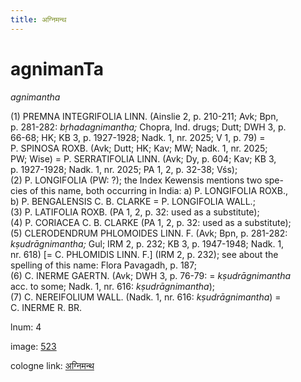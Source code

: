 ```yaml
---
title: अग्निमन्थ
---
```


# agnimanTa

<i>agnimantha</i>  <div n="P" />(1) <bot>PREMNA INTEGRIFOLIA LINN.</bot> (Ainslie 2, p. 210-211; Avk; Bpn, <div n="lb" />p. 281-282: <i>bṛhadagnimantha;</i> Chopra, Ind. drugs; Dutt; DWH 3, p. <div n="lb" />66-68; HK; KB 3, p. 1927-1928; Nadk. 1, nr. 2025; V 1, p. 79) = <div n="lb" /><bot>P. SPINOSA ROXB.</bot> (Avk; Dutt; HK; Kav; MW; Nadk. 1, nr. 2025; <div n="lb" />PW; Wise) = <bot>P. SERRATIFOLIA LINN.</bot> (Avk; Dy, p. 604; Kav; KB 3, <div n="lb" />p. 1927-1928; Nadk. 1, nr. 2025; PA 1, 2, p. 32-38; Vśs); <div n="P" />(2) <bot>P. LONGIFOLIA</bot> (PW: ?); the Index Kewensis mentions two spe- <div n="lb" />cies of this name, both occurring in India: a) <bot>P. LONGIFOLIA ROXB.</bot>, <div n="lb" />b) <bot>P. BENGALENSIS C. B. CLARKE</bot> = <bot>P. LONGIFOLIA WALL.</bot>; <div n="P" />(3) <bot>P. LATIFOLIA ROXB.</bot> (PA 1, 2, p. 32: used as a substitute); <div n="P" />(4) <bot>P. CORIACEA C. B. CLARKE</bot> (PA 1, 2, p. 32: used as a substitute); <div n="P" />(5) <bot>CLERODENDRUM PHLOMOIDES LINN. F.</bot> (Avk; Bpn, p. 281-282: <div n="lb" /><i>kṣudrāgnimantha;</i> Gul; IRM 2, p. 232; KB 3, p. 1947-1948; Nadk. 1, <div n="lb" />nr. 618) [= <bot>C. PHLOMIDIS LINN. F.</bot>] (IRM 2, p. 232); see about the <div n="lb" />spelling of this name: Flora Pavagadh, p. 187; <div n="P" />(6) <bot>C. INERME GAERTN.</bot> (Avk; DWH 3, p. 76-79: = <i>kṣudrāgnimantha</i> <div n="lb" />acc. to some; Nadk. 1, nr. 616: <i>kṣudrāgnimantha</i>); <div n="P" />(7) <bot>C. NEREIFOLIUM WALL.</bot> (Nadk. 1, nr. 616: <i>kṣudrāgnimantha</i>) = <div n="lb" /><bot>C. INERME R. BR.</bot>

lnum: 4

image: [523](https://www.sanskrit-lexicon.uni-koeln.de/scans/csl-apidev/servepdf.php?dict=snp&page=523)

cologne link: [अग्निमन्थ](https://sanskrit-lexicon.uni-koeln.de/scans/csl-apidev/getword.php?dict=snp&key=अग्निमन्थ)

